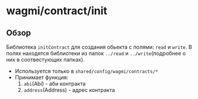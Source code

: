 # wagmi/contract/init

## Обзор
Библиотека `initContract` для создания обьекта с полями: `read` и `write`. В полях находятся библиотеки из папок `../read` и `../write`(подробнее о них в соотвестующих папках).
- Используется только в `shared/config/wagmi/contracts/*`
- Принимает функция:
  1. `abi`(Abi) - аби контракта
  2. `address`(Address) - адрес контракта
